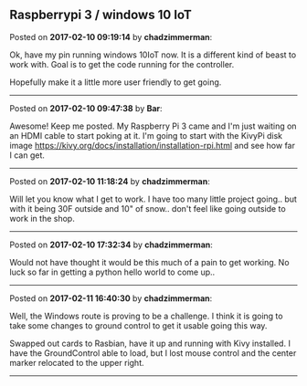 ## Raspberrypi 3 / windows 10 IoT
Posted on **2017-02-10 09:19:14** by **chadzimmerman**:

Ok, have my pin running windows 10IoT now.  It is a different kind of beast to work with.  Goal is to get the code running for the controller. 

Hopefully make it a little more user friendly to get going.

---

Posted on **2017-02-10 09:47:38** by **Bar**:

Awesome! Keep me posted. My Raspberry Pi 3 came and I'm just waiting on an HDMI cable to start poking at it. I'm going to start with the KivyPi disk image https://kivy.org/docs/installation/installation-rpi.html and see how far I can get.

---

Posted on **2017-02-10 11:18:24** by **chadzimmerman**:

Will let you know what I get to work.  I have too many little project going.. but with it being 30F outside and 10" of snow.. don't feel like going outside to work in the shop.

---

Posted on **2017-02-10 17:32:34** by **chadzimmerman**:

Would not have thought it would be this much of a pain to get working.  No luck so far in getting a python hello world to come up..

---

Posted on **2017-02-11 16:40:30** by **chadzimmerman**:

Well, the Windows route is proving to be a challenge.  I think it is going to take some changes to ground control to get it usable going this way.

Swapped out cards to Rasbian, have it up and running with Kivy installed.  I have the GroundControl able to load, but I lost mouse control and the center marker relocated to the upper right.

---

